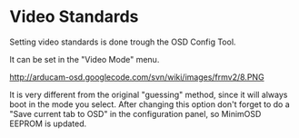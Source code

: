 # Video Standards #

Setting video standards is done trough the OSD Config Tool.

It can be set in the "Video Mode" menu.

http://arducam-osd.googlecode.com/svn/wiki/images/frmv2/8.PNG

It is very different from the original "guessing" method, since it will always boot in the mode you select. After changing this option don't forget to do a "Save current tab to OSD" in the configuration panel, so MinimOSD EEPROM is updated.